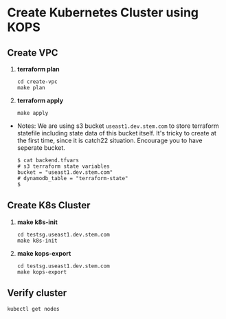 # Create Kubernetes Cluster using KOPS

## Create VPC

1.  **terraform plan**

    ```
    cd create-vpc
    make plan
    ```
1. **terraform apply**
    ```
    make apply
    ```
* Notes: 
    We are using s3 bucket `useast1.dev.stem.com` to store terraform statefile including state data of this bucket itself.  It's tricky to create at the first time, since it is catch22 situation. Encourage you to have seperate bucket.

    ```
    $ cat backend.tfvars 
    # s3 terraform state variables
    bucket = "useast1.dev.stem.com"
    # dynamodb_table = "terraform-state"
   $
   ```
## Create K8s Cluster

1. **make k8s-init**
   
   ```
   cd testsg.useast1.dev.stem.com
   make k8s-init
   ```

1. **make kops-export**
    ```
    cd testsg.useast1.dev.stem.com
    make kops-export
    ```
## Verify cluster

    
    kubectl get nodes
    